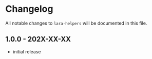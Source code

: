 # Changelog

All notable changes to `lara-helpers` will be documented in this file.

## 1.0.0 - 202X-XX-XX

- initial release
